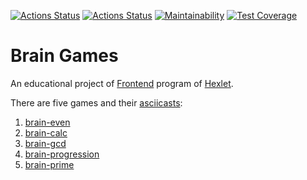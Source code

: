 [![Actions Status](https://github.com/juliaovod/frontend-project-lvl1/actions/workflows/hexlet-check.yml/badge.svg)](https://github.com/juliaovod/frontend-project-lvl1/actions/workflows/hexlet-check.yml)
[![Actions Status](https://github.com/juliaovod/frontend-project-lvl1/actions/workflows/nodejs-ci.yml/badge.svg)](https://github.com/juliaovod/frontend-project-lvl1/actions/workflows/nodejs-ci.yml)
[![Maintainability](https://api.codeclimate.com/v1/badges/a99a88d28ad37a79dbf6/maintainability)](https://codeclimate.com/github/codeclimate/codeclimate/maintainability)
[![Test Coverage](https://api.codeclimate.com/v1/badges/a99a88d28ad37a79dbf6/test_coverage)](https://codeclimate.com/github/codeclimate/codeclimate/test_coverage)

# Brain Games

An educational project of [Frontend](https://ru.hexlet.io/programs/frontend) program of [Hexlet](https://ru.hexlet.io/).

There are five games and their [asciicasts](https://asciinema.org/):

1. [brain-even](https://asciinema.org/a/qbCbMk8L9jQn7mDKnbzBh8bBM)
2. [brain-calc](https://asciinema.org/a/lrfZmDnXsC1gR0KVY43vWa8Iz)
3. [brain-gcd](https://asciinema.org/a/Lh80Pxo2iFWxoHXXxCivrUVfF)
4. [brain-progression](https://asciinema.org/a/247dPdhm4ew4AQFVacJWBBNxS)
5. [brain-prime](https://asciinema.org/a/I0M6ONGYfcFGgk7NBW9I8NsOB)
